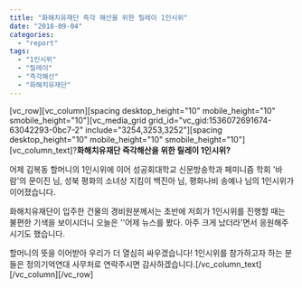 ```yaml
---
title: "화해치유재단 즉각 해산을 위한 릴레이 1인시위"
date: "2018-09-04"
categories: 
  - "report"
tags: 
  - "1인시위"
  - "릴레이"
  - "즉각해산"
  - "화해치유재단"
---
```


\[vc\_row\]\[vc\_column\]\[spacing desktop\_height="10" mobile\_height="10" smobile\_height="10"\]\[vc\_media\_grid grid\_id="vc\_gid:1536072691674-63042293-0bc7-2" include="3254,3253,3252"\]\[spacing desktop\_height="10" mobile\_height="10" smobile\_height="10"\]\[vc\_column\_text\]?**화해치유재단 즉각해산을 위한 릴레이 1인시위?**

어제 김복동 할머니의 1인시위에 이어 성공회대학교 신문방송학과 페미니즘 학회 '바람'의 문이진 님, 성북 평화의 소녀상 지킴이 백진아 님, 평화나비 송예나 님의 1인시위가 이어졌습니다.

화해치유재단이 입주한 건물의 경비원분께서는 초반에 저희가 1인시위를 진행할 때는 불편한 기색을 보이시더니 오늘은 ''어제 뉴스를 봤다. 아주 크게 났더라'면서 응원해주시기도 했습니다.

할머니의 뜻을 이어받아 우리가 더 열심히 싸우겠습니다! 1인시위를 참가하고자 하는 분들은 정의기억연대 사무처로 연락주시면 감사하겠습니다.\[/vc\_column\_text\]\[/vc\_column\]\[/vc\_row\]
